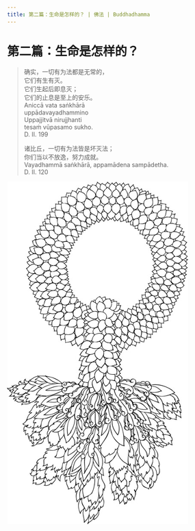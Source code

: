 ```yaml
---
title: 第二篇：生命是怎样的？ | 佛法 | Buddhadhamma
---
```


# 第二篇：生命是怎样的？

> 确实，一切有为法都是无常的，  
> 它们有生有灭。  
> 它们生起后即息灭；  
> 它们的止息是至上的安乐。  
> Aniccā vata saṅkhārā  
> uppādavayadhammino  
> Uppajjitvā nirujjhanti  
> tesaṁ vūpasamo sukho.  
> D. II. 199
> 
> 诸比丘，一切有为法皆是坏灭法；  
> 你们当以不放逸，努力成就。  
> Vayadhammā saṅkhārā, appamādena sampādetha.  
> D. II. 120

![image](./includes/images/illustrations/white-garland-decor-black.jpg)